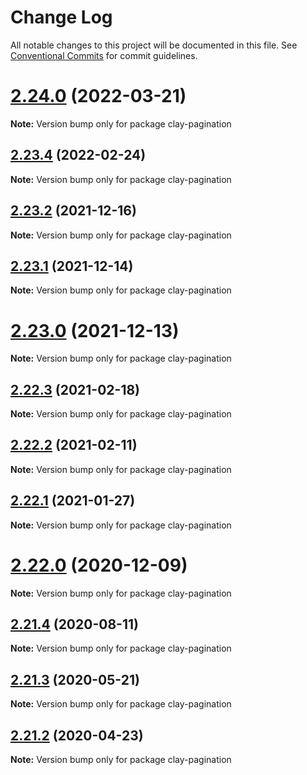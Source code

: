 # Change Log

All notable changes to this project will be documented in this file.
See [Conventional Commits](https://conventionalcommits.org) for commit guidelines.

# [2.24.0](https://github.com/liferay/clay/compare/v2.23.4...v2.24.0) (2022-03-21)

**Note:** Version bump only for package clay-pagination





## [2.23.4](https://github.com/liferay/clay/compare/v2.23.3...v2.23.4) (2022-02-24)

**Note:** Version bump only for package clay-pagination





## [2.23.2](https://github.com/liferay/clay/compare/v2.23.1...v2.23.2) (2021-12-16)

**Note:** Version bump only for package clay-pagination





## [2.23.1](https://github.com/liferay/clay/tree/master/packages/clay-pagination/compare/v2.23.0...v2.23.1) (2021-12-14)

**Note:** Version bump only for package clay-pagination





# [2.23.0](https://github.com/liferay/clay/tree/master/packages/clay-pagination/compare/v2.22.4...v2.23.0) (2021-12-13)

**Note:** Version bump only for package clay-pagination





## [2.22.3](https://github.com/liferay/clay/tree/master/packages/clay-pagination/compare/v2.22.2...v2.22.3) (2021-02-18)

**Note:** Version bump only for package clay-pagination





## [2.22.2](https://github.com/liferay/clay/tree/master/packages/clay-pagination/compare/v2.22.1...v2.22.2) (2021-02-11)

**Note:** Version bump only for package clay-pagination





## [2.22.1](https://github.com/liferay/clay/tree/master/packages/clay-pagination/compare/v2.22.0...v2.22.1) (2021-01-27)

**Note:** Version bump only for package clay-pagination





# [2.22.0](https://github.com/liferay/clay/tree/master/packages/clay-pagination/compare/v2.21.5...v2.22.0) (2020-12-09)

**Note:** Version bump only for package clay-pagination





## [2.21.4](https://github.com/liferay/clay/tree/master/packages/clay-pagination/compare/v2.21.3...v2.21.4) (2020-08-11)

**Note:** Version bump only for package clay-pagination





## [2.21.3](https://github.com/liferay/clay/tree/master/packages/clay-pagination/compare/v2.21.2...v2.21.3) (2020-05-21)

**Note:** Version bump only for package clay-pagination





## [2.21.2](https://github.com/liferay/clay/tree/master/packages/clay-pagination/compare/v2.21.1...v2.21.2) (2020-04-23)

**Note:** Version bump only for package clay-pagination
